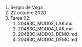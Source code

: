 1. Sergio de Vega
2. 22 octubre 2020
3. Tarea 02:
   1. 20483C_MOD03_LAK.md
   2. 20483C_MOD04_LAK.md
   3. 20483C_MOD03_DEMO.md
   4. 20483C_MOD04_DEMO.md
   